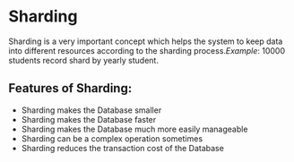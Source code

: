 # Sharding

Sharding is a very important concept which helps the system to keep data into different resources according to the sharding process._Example_: 10000 students record shard by yearly student.

## Features of Sharding:

* Sharding makes the Database smaller
* Sharding makes the Database faster
* Sharding makes the Database much more easily manageable
* Sharding can be a complex operation sometimes
* Sharding reduces the transaction cost of the Database

